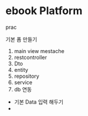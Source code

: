 # ebook Platform

prac

기본 폼 만들기 


1. main view mestache
2. restcontroller
3. Dto
4. entity
5. repository
6. service
7. db 연동
  - 기본 Data 입력 해두기
  - 
